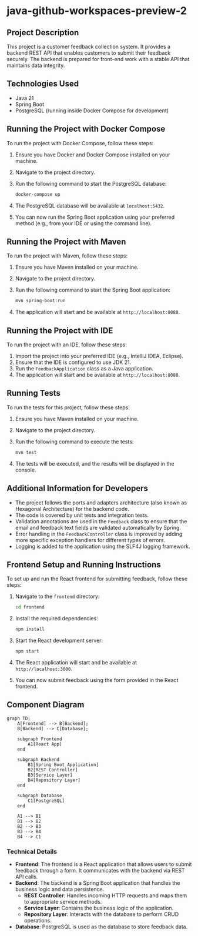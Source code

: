 # java-github-workspaces-preview-2

## Project Description

This project is a customer feedback collection system. It provides a backend REST API that enables customers to submit their feedback securely. The backend is prepared for front-end work with a stable API that maintains data integrity.

## Technologies Used

- Java 21
- Spring Boot
- PostgreSQL (running inside Docker Compose for development)

## Running the Project with Docker Compose

To run the project with Docker Compose, follow these steps:

1. Ensure you have Docker and Docker Compose installed on your machine.
2. Navigate to the project directory.
3. Run the following command to start the PostgreSQL database:

   ```sh
   docker-compose up
   ```

4. The PostgreSQL database will be available at `localhost:5432`.
5. You can now run the Spring Boot application using your preferred method (e.g., from your IDE or using the command line).

## Running the Project with Maven

To run the project with Maven, follow these steps:

1. Ensure you have Maven installed on your machine.
2. Navigate to the project directory.
3. Run the following command to start the Spring Boot application:

   ```sh
   mvn spring-boot:run
   ```

4. The application will start and be available at `http://localhost:8080`.

## Running the Project with IDE

To run the project with an IDE, follow these steps:

1. Import the project into your preferred IDE (e.g., IntelliJ IDEA, Eclipse).
2. Ensure that the IDE is configured to use JDK 21.
3. Run the `FeedbackApplication` class as a Java application.
4. The application will start and be available at `http://localhost:8080`.

## Running Tests

To run the tests for this project, follow these steps:

1. Ensure you have Maven installed on your machine.
2. Navigate to the project directory.
3. Run the following command to execute the tests:

   ```sh
   mvn test
   ```

4. The tests will be executed, and the results will be displayed in the console.

## Additional Information for Developers

- The project follows the ports and adapters architecture (also known as Hexagonal Architecture) for the backend code.
- The code is covered by unit tests and integration tests.
- Validation annotations are used in the `Feedback` class to ensure that the email and feedback text fields are validated automatically by Spring.
- Error handling in the `FeedbackController` class is improved by adding more specific exception handlers for different types of errors.
- Logging is added to the application using the SLF4J logging framework.

## Frontend Setup and Running Instructions

To set up and run the React frontend for submitting feedback, follow these steps:

1. Navigate to the `frontend` directory:

   ```sh
   cd frontend
   ```

2. Install the required dependencies:

   ```sh
   npm install
   ```

3. Start the React development server:

   ```sh
   npm start
   ```

4. The React application will start and be available at `http://localhost:3000`.

5. You can now submit feedback using the form provided in the React frontend.

## Component Diagram

```mermaid
graph TD;
    A[Frontend] --> B[Backend];
    B[Backend] --> C[Database];

    subgraph Frontend
        A1[React App]
    end

    subgraph Backend
        B1[Spring Boot Application]
        B2[REST Controller]
        B3[Service Layer]
        B4[Repository Layer]
    end

    subgraph Database
        C1[PostgreSQL]
    end

    A1 --> B1
    B1 --> B2
    B2 --> B3
    B3 --> B4
    B4 --> C1
```

### Technical Details

- **Frontend**: The frontend is a React application that allows users to submit feedback through a form. It communicates with the backend via REST API calls.
- **Backend**: The backend is a Spring Boot application that handles the business logic and data persistence.
  - **REST Controller**: Handles incoming HTTP requests and maps them to appropriate service methods.
  - **Service Layer**: Contains the business logic of the application.
  - **Repository Layer**: Interacts with the database to perform CRUD operations.
- **Database**: PostgreSQL is used as the database to store feedback data.
